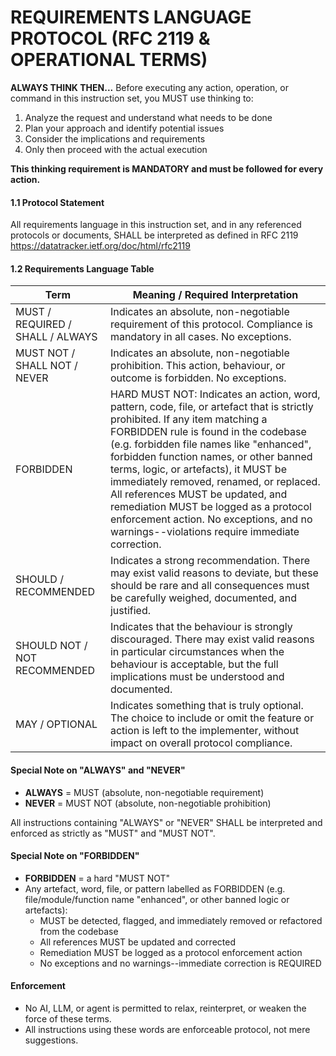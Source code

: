 # REQUIREMENTS LANGUAGE PROTOCOL (RFC 2119 & OPERATIONAL TERMS)

**ALWAYS THINK THEN...** Before executing any action, operation, or command in this instruction set, you MUST use thinking to:

1. Analyze the request and understand what needs to be done
2. Plan your approach and identify potential issues
3. Consider the implications and requirements
4. Only then proceed with the actual execution

**This thinking requirement is MANDATORY and must be followed for every action.**

#### 1.1 Protocol Statement

All requirements language in this instruction set, and in any referenced protocols or documents, SHALL be interpreted as defined in RFC 2119 <https://datatracker.ietf.org/doc/html/rfc2119>

#### 1.2 Requirements Language Table

| Term                             | Meaning / Required Interpretation                                                                                                                                                                                                                                                                                                                                                                                                                                                                                         |
| -------------------------------- | ------------------------------------------------------------------------------------------------------------------------------------------------------------------------------------------------------------------------------------------------------------------------------------------------------------------------------------------------------------------------------------------------------------------------------------------------------------------------------------------------------------------------- |
| MUST / REQUIRED / SHALL / ALWAYS | Indicates an absolute, non-negotiable requirement of this protocol. Compliance is mandatory in all cases. No exceptions.                                                                                                                                                                                                                                                                                                                                                                                                  |
| MUST NOT / SHALL NOT / NEVER     | Indicates an absolute, non-negotiable prohibition. This action, behaviour, or outcome is forbidden. No exceptions.                                                                                                                                                                                                                                                                                                                                                                                                        |
| FORBIDDEN                        | HARD MUST NOT: Indicates an action, word, pattern, code, file, or artefact that is strictly prohibited. If any item matching a FORBIDDEN rule is found in the codebase (e.g. forbidden file names like "enhanced", forbidden function names, or other banned terms, logic, or artefacts), it MUST be immediately removed, renamed, or replaced. All references MUST be updated, and remediation MUST be logged as a protocol enforcement action. No exceptions, and no warnings--violations require immediate correction. |
| SHOULD / RECOMMENDED             | Indicates a strong recommendation. There may exist valid reasons to deviate, but these should be rare and all consequences must be carefully weighed, documented, and justified.                                                                                                                                                                                                                                                                                                                                          |
| SHOULD NOT / NOT RECOMMENDED     | Indicates that the behaviour is strongly discouraged. There may exist valid reasons in particular circumstances when the behaviour is acceptable, but the full implications must be understood and documented.                                                                                                                                                                                                                                                                                                            |
| MAY / OPTIONAL                   | Indicates something that is truly optional. The choice to include or omit the feature or action is left to the implementer, without impact on overall protocol compliance.                                                                                                                                                                                                                                                                                                                                                |

#### Special Note on "ALWAYS" and "NEVER"

- **ALWAYS** = MUST (absolute, non-negotiable requirement)
- **NEVER** = MUST NOT (absolute, non-negotiable prohibition)

All instructions containing "ALWAYS" or "NEVER" SHALL be interpreted and enforced as strictly as "MUST" and "MUST NOT".

#### Special Note on "FORBIDDEN"

- **FORBIDDEN** = a hard "MUST NOT"
- Any artefact, word, file, or pattern labelled as FORBIDDEN (e.g. file/module/function name "enhanced", or other banned logic or artefacts):
  - MUST be detected, flagged, and immediately removed or refactored from the codebase
  - All references MUST be updated and corrected
  - Remediation MUST be logged as a protocol enforcement action
  - No exceptions and no warnings--immediate correction is REQUIRED

#### Enforcement

- No AI, LLM, or agent is permitted to relax, reinterpret, or weaken the force of these terms.
- All instructions using these words are enforceable protocol, not mere suggestions.
